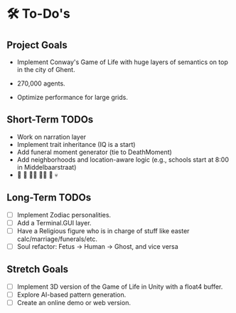 # 🛠️ To-Do's

## Project Goals

- Implement Conway's Game of Life with huge layers of semantics on top in the
  city of Ghent.
- 270,000 agents.

- Optimize performance for large grids.

## Short-Term TODOs

- Work on narration layer
- Implement trait inheritance (IQ is a start)
- Add funeral moment generator (tie to DeathMoment)
- Add neighborhoods and location-aware logic (e.g., schools start at 8:00 in
  Middelbaarstraat)
- 👶 🧒 👨‍🎓 🧑‍💼 🧓 💀

## Long-Term TODOs

- [ ] Implement Zodiac personalities.
- [ ] Add a Terminal.GUI layer.
- [ ] Have a Religious figure who is in charge of stuff like easter
      calc/marriage/funerals/etc.
- [ ] Soul refactor: Fetus -> Human -> Ghost, and vice versa

## Stretch Goals

- [ ] Implement 3D version of the Game of Life in Unity with a float4 buffer.
- [ ] Explore AI-based pattern generation.
- [ ] Create an online demo or web version.
